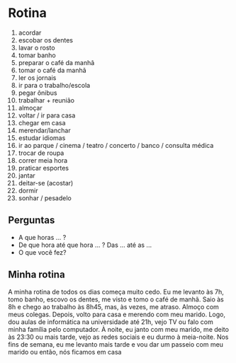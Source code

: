 # Rotina

1. acordar
1. escobar os dentes
1. lavar o rosto
1. tomar banho
1. preparar o café da manhã
1. tomar o café da manhã
1. ler os jornais
1. ir para o trabalho/escola
1. pegar ônibus
1. trabalhar + reunião
1. almoçar
1. voltar / ir para casa
1. chegar em casa
1. merendar/lanchar
1. estudar idiomas
1. ir ao parque / cinema / teatro / concerto / banco / consulta médica
1. trocar de roupa
1. correr meia hora
1. praticar esportes
1. jantar
1. deitar-se (acostar)
1. dormir
1. sonhar / pesadelo

## Perguntas

* A que horas ... ?
* De que hora até que hora ... ? Das ... até as ...
* O que você fez?

## Minha rotina

A minha rotina de todos os dias começa muito cedo. Eu me levanto às 7h, tomo banho, escovo os dentes, me visto e tomo o café de manhã.
Saio às 8h e chego ao trabalho às 8h45, mas, às vezes, me atraso. Almoço com meus colegas. Depois, volto para casa e merendo com meu marido.
Logo, dou aulas de informática na universidade até 21h, vejo TV ou falo com minha família pelo computador. À noite, eu janto com meu marido, me deito às 23:30 ou mais tarde, vejo as redes sociais e eu durmo à meia-noite. Nos fins de semana, eu me levanto mais tarde e vou dar um passeio com meu marido ou então, nós ficamos em casa

